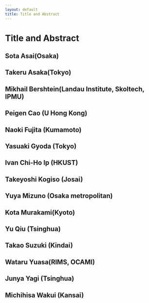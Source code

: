 ```yaml
---
layout: default
title: Title and Abstract
---
```


<script type="text/x-mathjax-config">MathJax.Hub.Config({tex2jax:{inlineMath:[['\$','\$'],['\\(','\\)']],processEscapes:true},CommonHTML: {matchFontHeight:false}});</script>
<script type="text/javascript" async src="https://cdnjs.cloudflare.com/ajax/libs/mathjax/2.7.1/MathJax.js?config=TeX-MML-AM_CHTML"></script>

# Title and Abstract

## Sota Asai(Osaka)
## Takeru Asaka(Tokyo)
## Mikhail Bershtein(Landau Institute, Skoltech, IPMU)
## Peigen Cao (U Hong Kong)
## Naoki Fujita (Kumamoto)
## Yasuaki Gyoda (Tokyo)
## Ivan Chi-Ho Ip (HKUST)
## Takeyoshi Kogiso (Josai)
## Yuya Mizuno (Osaka metropolitan)
## Kota Murakami(Kyoto)
## Yu Qiu (Tsinghua)
## Takao Suzuki (Kindai)
## Wataru Yuasa(RIMS, OCAMI)
## Junya Yagi (Tsinghua)
## Michihisa Wakui (Kansai)